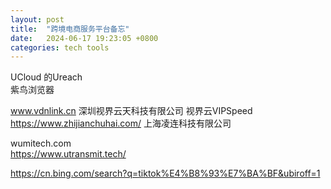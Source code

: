```yaml
---
layout: post
title:  "跨境电商服务平台备忘"
date:   2024-06-17 19:23:05 +0800
categories: tech tools
---  
```


UCloud 的Ureach  
紫鸟浏览器  


www.vdnlink.cn 深圳视界云天科技有限公司  视界云VIPSpeed  
https://www.zhijianchuhai.com/  上海凌连科技有限公司  


wumitech.com  
https://www.utransmit.tech/  


https://cn.bing.com/search?q=tiktok%E4%B8%93%E7%BA%BF&ubiroff=1  
